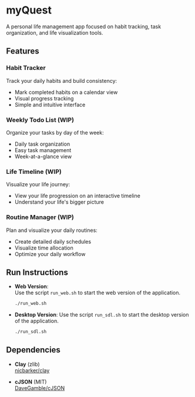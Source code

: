 # myQuest
A personal life management app focused on habit tracking, task organization, and life visualization tools.

## Features

### Habit Tracker
Track your daily habits and build consistency:
- Mark completed habits on a calendar view
- Visual progress tracking
- Simple and intuitive interface

### Weekly Todo List (WIP)
Organize your tasks by day of the week:
- Daily task organization
- Easy task management
- Week-at-a-glance view

### Life Timeline (WIP)
Visualize your life journey:
- View your life progression on an interactive timeline
- Understand your life's bigger picture

### Routine Manager (WIP)
Plan and visualize your daily routines:
- Create detailed daily schedules
- Visualize time allocation
- Optimize your daily workflow

## Run Instructions

- **Web Version**:  
  Use the script `run_web.sh` to start the web version of the application.  
  ```bash
  ./run_web.sh
  ```

- **Desktop Version**:
    Use the script `run_sdl.sh` to start the desktop version of the application.
    ```bash
    ./run_sdl.sh
    ```

## Dependencies

- **Clay** (zlib)  
  [nicbarker/clay](https://github.com/nicbarker/clay)

- **cJSON** (MIT)  
  [DaveGamble/cJSON](https://github.com/DaveGamble/cJSON)
